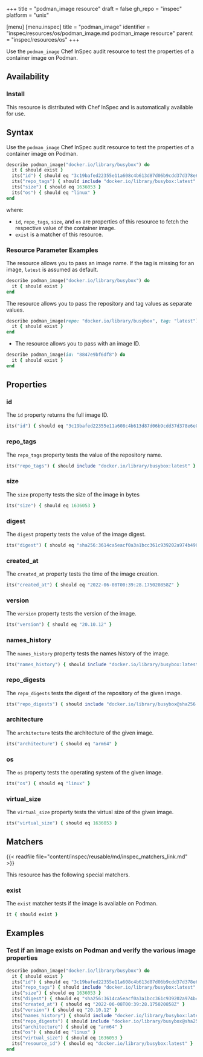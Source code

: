 +++
title = "podman_image resource"
draft = false
gh_repo = "inspec"
platform = "unix"

[menu]
  [menu.inspec]
    title = "podman_image"
    identifier = "inspec/resources/os/podman_image.md podman_image resource"
    parent = "inspec/resources/os"
+++

Use the `podman_image` Chef InSpec audit resource to test the properties of a container image on Podman.

## Availability

### Install

This resource is distributed with Chef InSpec and is automatically available for use.

## Syntax

Use the `podman_image` Chef InSpec audit resource to test the properties of a container image on Podman.

```ruby
describe podman_image("docker.io/library/busybox") do
  it { should exist }
  its("id") { should eq "3c19bafed22355e11a608c4b613d87d06b9cdd37d378e6e0176cbc8e7144d5c6" }
  its("repo_tags") { should include "docker.io/library/busybox:latest" }
  its("size") { should eq 1636053 }
  its("os") { should eq "linux" }
end
```

where:

- `id`, `repo_tags`, `size`, and `os` are properties of this resource to fetch the respective value of the container image.
- `exist` is a matcher of this resource.

### Resource Parameter Examples

The resource allows you to pass an image name. If the tag is missing for an image, `latest` is assumed as default.

```ruby
describe podman_image("docker.io/library/busybox") do
  it { should exist }
end
```

The resource allows you to pass the repository and tag values as separate values.

```ruby
describe podman_image(repo: "docker.io/library/busybox", tag: "latest") do
  it { should exist }
end
```

- The resource allows you to pass with an image ID.

```ruby
describe podman_image(id: "8847e9bf6df8") do
  it { should exist }
end
```

## Properties

### id

The `id` property returns the full image ID.

```ruby
its("id") { should eq "3c19bafed22355e11a608c4b613d87d06b9cdd37d378e6e0176cbc8e7144d5c6" }
```

### repo_tags

The `repo_tags` property tests the value of the repository name.

```ruby
its("repo_tags") { should include "docker.io/library/busybox:latest" }
```

### size

The `size` property tests the size of the image in bytes

```ruby
its("size") { should eq 1636053 }
```

### digest

The `digest` property tests the value of the image digest.

```ruby
its("digest") { should eq "sha256:3614ca5eacf0a3a1bcc361c939202a974b4902b9334ff36eb29ffe9011aaad83" }
```

### created_at

The `created_at` property tests the time of the image creation.

```ruby
its("created_at") { should eq "2022-06-08T00:39:28.175020858Z" }
```

### version

The `version` property tests the version of the image.

```ruby
its("version") { should eq "20.10.12" }
```

### names_history

The `names_history` property tests the names history of the image.

```ruby
its("names_history") { should include "docker.io/library/busybox:latest" }
```

### repo_digests

The `repo_digests` tests the digest of the repository of the given image.

```ruby
its("repo_digests") { should include "docker.io/library/busybox@sha256:2c5e2045f35086c019e80c86880fd5b7c7a619878b59e3b7592711e1781df51a" }
```

### architecture

The `architecture` tests the architecture of the given image.

```ruby
its("architecture") { should eq "arm64" }
```

### os

The `os` property tests the operating system of the given image.

```ruby
its("os") { should eq "linux" }
```

### virtual_size

The `virtual_size` property tests the virtual size of the given image.

```ruby
its("virtual_size") { should eq 1636053 }
```

## Matchers

{{< readfile file="content/inspec/reusable/md/inspec_matchers_link.md" >}}

This resource has the following special matchers.

### exist

The `exist` matcher tests if the image is available on Podman.

```ruby
it { should exist }
```

## Examples

### Test if an image exists on Podman and verify the various image properties

```ruby
describe podman_image("docker.io/library/busybox") do
  it { should exist }
  its("id") { should eq "3c19bafed22355e11a608c4b613d87d06b9cdd37d378e6e0176cbc8e7144d5c6" }
  its("repo_tags") { should include "docker.io/library/busybox:latest" }
  its("size") { should eq 1636053 }
  its("digest") { should eq "sha256:3614ca5eacf0a3a1bcc361c939202a974b4902b9334ff36eb29ffe9011aaad83" }
  its("created_at") { should eq "2022-06-08T00:39:28.175020858Z" }
  its("version") { should eq "20.10.12" }
  its("names_history") { should include "docker.io/library/busybox:latest" }
  its("repo_digests") { should include "docker.io/library/busybox@sha256:2c5e2045f35086c019e80c86880fd5b7c7a619878b59e3b7592711e1781df51a" }
  its("architecture") { should eq "arm64" }
  its("os") { should eq "linux" }
  its("virtual_size") { should eq 1636053 }
  its("resource_id") { should eq "docker.io/library/busybox:latest" }
end
```
